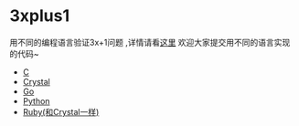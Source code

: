 # 3xplus1
用不同的编程语言验证3x+1问题 ,详情请看[这里](/readme.ipynb)
欢迎大家提交用不同的语言实现的代码~
* [C](/threexp1.c)
* [Crystal](/3xp1.cr)
* [Go](/3xp1.go)
* [Python](/threexp1.py)
* [Ruby(和Crystal一样)](/3xp1.rb)

